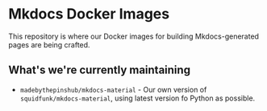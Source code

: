 # Mkdocs Docker Images

This repository is where our Docker images for building Mkdocs-generated pages are being crafted.

## What's we're currently maintaining

* `madebythepinshub/mkdocs-material` - Our own version of `squidfunk/mkdocs-material`, using latest version fo Python as possible.

